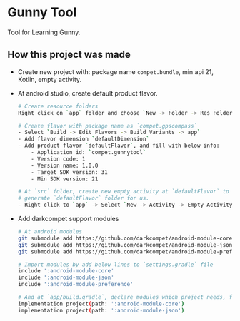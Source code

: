 # Gunny Tool

Tool for Learning Gunny.


## How this project was made

- Create new project with: package name `compet.bundle`, min api 21, Kotlin, empty activity.

- At android studio, create default product flavor.

	```bash
	# Create resource folders
	Right click on `app` folder and choose `New -> Folder -> Res Folder`.

	# Create flavor with package name as `compet.gpscompass`
	- Select `Build -> Edit Flavors -> Build Variants -> app`
	- Add flavor dimension `defaultDimension`
	- Add product flavor `defaultFlavor`, and fill with below info:
		- Application id: `compet.gunnytool`
		- Version code: 1
		- Version name: 1.0.0
		- Target SDK version: 31
		- Min SDK version: 21
	
	# At `src` folder, create new empty activity at `defaultFlavor` to tell android studio
	# generate `defaultFlavor` folder for us.
	- Right click to `app` -> Select `New -> Activity -> Empty Activity`
	```

- Add darkcompet support modules

	```bash
	# At android modules
	git submodule add https://github.com/darkcompet/android-module-core.git
	git submodule add https://github.com/darkcompet/android-module-json.git
	git submodule add https://github.com/darkcompet/android-module-preference.git

	# Import modules by add below lines to `settings.gradle` file
	include ':android-module-core'
	include ':android-module-json'
	include ':android-module-preference'

	# And at `app/build.gradle`, declare modules which project needs, for eg:
	implementation project(path: ':android-module-core')
	implementation project(path: ':android-module-json')
	```
